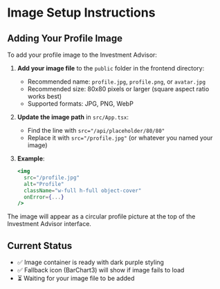# Image Setup Instructions

## Adding Your Profile Image

To add your profile image to the Investment Advisor:

1. **Add your image file** to the `public` folder in the frontend directory:
   - Recommended name: `profile.jpg`, `profile.png`, or `avatar.jpg`
   - Recommended size: 80x80 pixels or larger (square aspect ratio works best)
   - Supported formats: JPG, PNG, WebP

2. **Update the image path** in `src/App.tsx`:
   - Find the line with `src="/api/placeholder/80/80"`
   - Replace it with `src="/profile.jpg"` (or whatever you named your image)

3. **Example**:
   ```jsx
   <img 
     src="/profile.jpg" 
     alt="Profile" 
     className="w-full h-full object-cover"
     onError={...}
   />
   ```

The image will appear as a circular profile picture at the top of the Investment Advisor interface.

## Current Status
- ✅ Image container is ready with dark purple styling
- ✅ Fallback icon (BarChart3) will show if image fails to load
- ⏳ Waiting for your image file to be added
